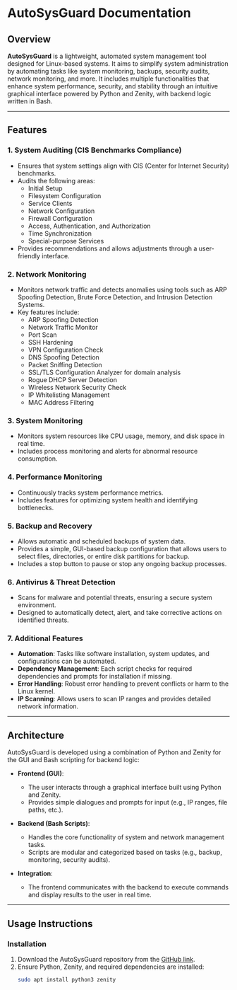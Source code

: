 # AutoSysGuard Documentation

## Overview
**AutoSysGuard** is a lightweight, automated system management tool designed for Linux-based systems. It aims to simplify system administration by automating tasks like system monitoring, backups, security audits, network monitoring, and more. It includes multiple functionalities that enhance system performance, security, and stability through an intuitive graphical interface powered by Python and Zenity, with backend logic written in Bash.

---

## Features

### 1. **System Auditing (CIS Benchmarks Compliance)**
- Ensures that system settings align with CIS (Center for Internet Security) benchmarks.
- Audits the following areas:
  - Initial Setup
  - Filesystem Configuration
  - Service Clients
  - Network Configuration
  - Firewall Configuration
  - Access, Authentication, and Authorization
  - Time Synchronization
  - Special-purpose Services
- Provides recommendations and allows adjustments through a user-friendly interface.

### 2. **Network Monitoring**
- Monitors network traffic and detects anomalies using tools such as ARP Spoofing Detection, Brute Force Detection, and Intrusion Detection Systems.
- Key features include:
  - ARP Spoofing Detection
  - Network Traffic Monitor
  - Port Scan
  - SSH Hardening
  - VPN Configuration Check
  - DNS Spoofing Detection
  - Packet Sniffing Detection
  - SSL/TLS Configuration Analyzer for domain analysis
  - Rogue DHCP Server Detection
  - Wireless Network Security Check
  - IP Whitelisting Management
  - MAC Address Filtering

### 3. **System Monitoring**
- Monitors system resources like CPU usage, memory, and disk space in real time.
- Includes process monitoring and alerts for abnormal resource consumption.

### 4. **Performance Monitoring**
- Continuously tracks system performance metrics.
- Includes features for optimizing system health and identifying bottlenecks.

### 5. **Backup and Recovery**
- Allows automatic and scheduled backups of system data.
- Provides a simple, GUI-based backup configuration that allows users to select files, directories, or entire disk partitions for backup.
- Includes a stop button to pause or stop any ongoing backup processes.

### 6. **Antivirus & Threat Detection**
- Scans for malware and potential threats, ensuring a secure system environment.
- Designed to automatically detect, alert, and take corrective actions on identified threats.

### 7. **Additional Features**
- **Automation**: Tasks like software installation, system updates, and configurations can be automated.
- **Dependency Management**: Each script checks for required dependencies and prompts for installation if missing.
- **Error Handling**: Robust error handling to prevent conflicts or harm to the Linux kernel.
- **IP Scanning**: Allows users to scan IP ranges and provides detailed network information.

---

## Architecture

AutoSysGuard is developed using a combination of Python and Zenity for the GUI and Bash scripting for backend logic:

- **Frontend (GUI)**: 
  - The user interacts through a graphical interface built using Python and Zenity.
  - Provides simple dialogues and prompts for input (e.g., IP ranges, file paths, etc.).
  
- **Backend (Bash Scripts)**:
  - Handles the core functionality of system and network management tasks.
  - Scripts are modular and categorized based on tasks (e.g., backup, monitoring, security audits).
  
- **Integration**:
  - The frontend communicates with the backend to execute commands and display results to the user in real time.

---

## Usage Instructions

### Installation
1. Download the AutoSysGuard repository from the [GitHub link](https://github.com/Kunal8486).
2. Ensure Python, Zenity, and required dependencies are installed:
   ```bash
   sudo apt install python3 zenity
